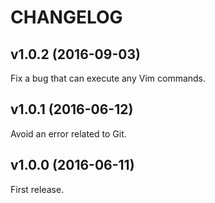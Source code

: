 CHANGELOG
=========

v1.0.2 (2016-09-03)
-------------------

Fix a bug that can execute any Vim commands.


v1.0.1 (2016-06-12)
-------------------

Avoid an error related to Git.

v1.0.0 (2016-06-11)
-------------------

First release.
